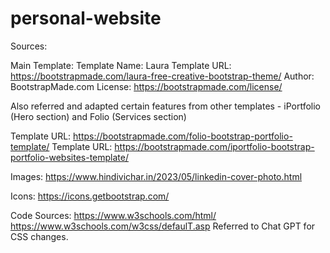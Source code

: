 # personal-website
Sources:

Main Template:
Template Name: Laura
Template URL: https://bootstrapmade.com/laura-free-creative-bootstrap-theme/
Author: BootstrapMade.com
License: https://bootstrapmade.com/license/

Also referred and adapted certain features from other templates - iPortfolio (Hero section) and Folio (Services section)

Template URL: https://bootstrapmade.com/folio-bootstrap-portfolio-template/
Template URL: https://bootstrapmade.com/iportfolio-bootstrap-portfolio-websites-template/

Images:
https://www.hindivichar.in/2023/05/linkedin-cover-photo.html


Icons:
https://icons.getbootstrap.com/

Code Sources:
https://www.w3schools.com/html/
https://www.w3schools.com/w3css/defaulT.asp
Referred to Chat GPT for CSS changes.



